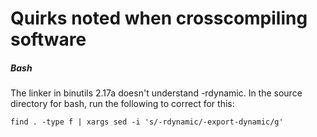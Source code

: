 # Quirks noted when crosscompiling software

##### Bash

The linker in binutils 2.17a doesn't understand -rdynamic. In the source directory for bash, run the following to correct for this:

`find . -type f | xargs sed -i 's/-rdynamic/-export-dynamic/g'`
